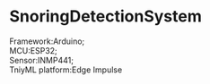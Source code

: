 # SnoringDetectionSystem
Framework:Arduino;  
MCU:ESP32;  
Sensor:INMP441;  
TniyML platform:Edge Impulse
